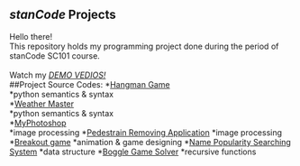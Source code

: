 ## *stanCode* Projects
Hello there!\
This repository holds my programming project done during the period of stanCode SC101 course.\
\
Watch my *[DEMO VEDIOS!](https://drive.google.com/drive/folders/1Gi3bn9qPW_gR0ISyGzVPLd5Bztdvd7rF?fbclid=IwAR36BW3v_bHn-Idsh-0_ROSWLwrXOzoervZId25OOzH2LX4b6FCGDfULdDg)*
\
##Project Source Codes:
*[Hangman Game](https://github.com/isalin8281/sc-projects/blob/main/stanCode_Projeccts/hangman_game/hangman.py)\
 *python semantics & syntax\
*[Weather Master](https://github.com/isalin8281/sc-projects/blob/main/stanCode_Projeccts/Weather_Master/weather_master.py)\
 *python semantics & syntax\
*[MyPhotoshop](https://github.com/isalin8281/sc-projects/blob/main/stanCode_Projeccts/my_photoshop/best_photoshop_award.py)\
 *image processing
*[Pedestrain Removing Application](https://github.com/isalin8281/sc-projects/blob/main/stanCode_Projeccts/my_photoshop/stanCodoshop.py)
 *image processing
 *[Breakout game](https://github.com/isalin8281/sc-projects/blob/main/stanCode_Projeccts/break_out_game/breakout.py)
  *animation & game designing
 *[Name Popularity Searching System](https://github.com/isalin8281/sc-projects/blob/main/stanCode_Projeccts/name_searching_system/babygraphics.py)
  *data structure
 *[Boggle Game Solver](https://github.com/isalin8281/sc-projects/blob/main/stanCode_Projeccts/boggle_game_solver/boggle.py)
  *recursive functions
